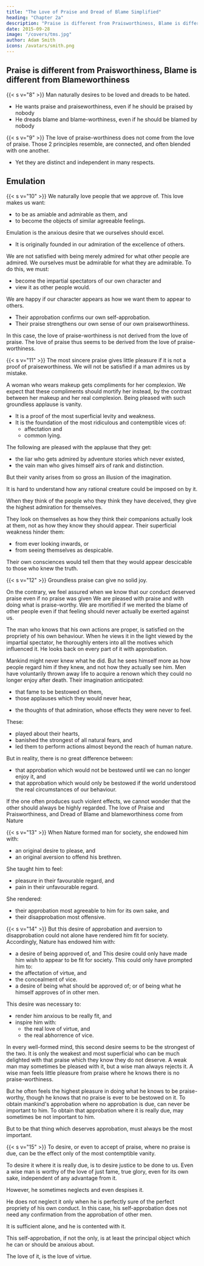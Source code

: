 ```yaml
---
title: "The Love of Praise and Dread of Blame Simplified"
heading: "Chapter 2a"
description: "Praise is different from Praisworthiness, Blame is different from blameworthiness"
date: 2015-09-28
image: "/covers/tms.jpg"
author: Adam Smith
icons: /avatars/smith.png
---
```



## Praise is different from Praisworthiness, Blame is different from Blameworthiness

{{< s v="8" >}} Man naturally desires to be loved and dreads to be hated.
- He wants praise and praiseworthiness, even if he should be praised by nobody
- He dreads blame and blame-worthiness, even if he should be blamed by nobody


{{< s v="9" >}} The love of praise-worthiness does not come from the love of praise. Those 2 principles resemble, are connected, and often blended with one another.
- Yet they are distinct and independent in many respects.


## Emulation

{{< s v="10" >}} We naturally love people that we approve of. This love makes us want: 
- to be as amiable and admirable as them, and
- to become the objects of similar agreeable feelings.

Emulation is the anxious desire that we ourselves should excel.
- It is originally founded in our admiration of the excellence of others.

We are not satisfied with being merely admired for what other people are admired. We ourselves must be admirable for what they are admirable. To do this, we must: 
- become the impartial spectators of our own character and
- view it as other people would.

We are happy if our character appears as how we want them to appear to others. <!-- Our happines is confirmed when we see other people seeing our character as we had seen it. --> 
- Their approbation confirms our own self-approbation. 
- Their praise strengthens our own sense of our own praiseworthiness. 

In this case, the love of praise-worthiness is not derived from the love of praise. The love of praise thus seems to be derived from the love of praise-worthiness.
 

{{< s v="11" >}} The most sincere praise gives little pleasure if it is not a proof of praiseworthiness. We will not be satisfied if a man admires us by mistake. 

<!-- He really applauds someone else, not us. -->
<!--  and if we do not deserve that admiration. -->
<!-- - we should really be regarded with very different feelings.
We get no satisfaction from a man who applauds us for: 
- actions we did not perform, or
- motives which did not influence our conduct. -->
<!-- To us, his applause would be more mortifying than any censure His applause would perpetually remind us what we should become, but actually are not.  -->

A woman who wears makeup gets compliments for her complexion. We expect that these compliments should mortify her instead, by the contrast between her makeup and her real complexion. Being pleased with such groundless applause is vanity. 
- It is a proof of the most superficial levity and weakness.
- It is the foundation of the most ridiculous and contemptible vices of:
  - affectation and
  - common lying. 

The following are pleased with the applause that they get: 
- the liar who gets admired by adventure stories which never existed,
- the vain man who gives himself airs of rank and distinction.

But their vanity arises from so gross an illusion of the imagination. 

It is hard to understand how any rational creature could be imposed on by it. 

When they think of the people who they think they have deceived, they give the highest admiration for themselves. 

They look on themselves as how they think their companions actually look at them, not as how they know they should appear.
Their superficial weakness hinder them: 
- from ever looking inwards, or
- from seeing themselves as despicable.

Their own consciences would tell them that they would appear descicable to those who knew the truth.

 
{{< s v="12" >}} Groundless praise can give no solid joy. 

On the contrary, we feel assured when we know that our conduct deserved praise even if no praise was given
We are pleased with praise and with doing what is praise-worthy.
We are mortified if we merited the blame of other people even if that feeling should never actually be exerted against us.

The man who knows that his own actions are proper, is satisfied on the propriety of his own behaviour.
When he views it in the light viewed by the impartial spectator, he thoroughly enters into all the motives which influenced it.
He looks back on every part of it with approbation.

Mankind might never knew what he did. But he sees himself more as how people regard him if they knew, and not how they actually see him. Men have voluntarily thrown away life to acquire a renown which they could no longer enjoy after death. Their imagination anticipated: 
- that fame to be bestowed on them,
- those applauses which they would never hear,
<!-- He anticipates the applause which would be bestowed on him.
He applauds himself through the sympathy with feelings that are hindered alone by the public's ignorance.
He knows those feelings are the natural effects of such conduct.
His imagination strongly connects with it.
He has conceived it as something that naturally should follow from his conduct.
 -->
- the thoughts of that admiration, whose effects they were never to feel.

These:
- played about their hearts,
- banished the strongest of all natural fears, and
- led them to perform actions almost beyond the reach of human nature.

But in reality, there is no great difference between: 
- that approbation which would not be bestowed until we can no longer enjoy it, and
- that approbation which would only be bestowed if the world understood the real circumstances of our behaviour.

If the one often produces such violent effects, we cannot wonder that the other should always be highly regarded. The love of Praise and Praisworthiness, and Dread of Blame and blameworthiness come from Nature


{{< s v="13" >}} When Nature formed man for society, she endowed him with:
- an original desire to please, and
- an original aversion to offend his brethren.

She taught him to feel: 
- pleasure in their favourable regard, and
- pain in their unfavourable regard.

She rendered: 
- their approbation most agreeable to him for its own sake, and
- their disapprobation most offensive.
 

{{< s v="14" >}} But this desire of approbation and aversion to disapprobation could not alone have rendered him fit for society. Accordingly, Nature has endowed him with: 
- a desire of being approved of, and
  This desire could only have made him wish to appear to be fit for society.
  This could only have prompted him to: 
- the affectation of virtue, and
- the concealment of vice.
- a desire of being what should be approved of; or of being what he himself approves of in other men.

This desire was necessary to: 
- render him anxious to be really fit, and
- inspire him with: 
  - the real love of virtue, and
  - the real abhorrence of vice.

In every well-formed mind, this second desire seems to be the strongest of the two. It is only the weakest and most superficial who can be much delighted with that praise which they know they do not deserve. A weak man may sometimes be pleased with it, but a wise man always rejects it. A wise man feels little pleasure from praise where he knows there is no praise-worthiness.

But he often feels the highest pleasure in doing what he knows to be praise-worthy, though he knows that no praise is ever to be bestowed on it. To obtain mankind's approbation where no approbation is due, can never be important to him. To obtain that approbation where it is really due, may sometimes be not important to him.

But to be that thing which deserves approbation, must always be the most important.


{{< s v="15" >}} To desire, or even to accept of praise, where no praise is due, can be the effect only of the most contemptible vanity. 

To desire it where it is really due, is to desire justice to be done to us. Even a wise man is worthy of the love of just fame, true glory, even for its own sake, independent of any advantage from it.

However, he sometimes neglects and even despises it.

He does not neglect it only when he is perfectly sure of the perfect propriety of his own conduct.
In this case, his self-approbation does not need any confirmation from the approbation of other men.

It is sufficient alone, and he is contented with it.

This self-approbation, if not the only, is at least the principal object which he can or should be anxious about.


The love of it, is the love of virtue.
 
